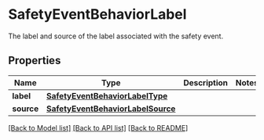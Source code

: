 # SafetyEventBehaviorLabel

The label and source of the label associated with the safety event.
## Properties
Name | Type | Description | Notes
------------ | ------------- | ------------- | -------------
**label** | [**SafetyEventBehaviorLabelType**](SafetyEventBehaviorLabelType.md) |  | 
**source** | [**SafetyEventBehaviorLabelSource**](SafetyEventBehaviorLabelSource.md) |  | 

[[Back to Model list]](../README.md#documentation-for-models) [[Back to API list]](../README.md#documentation-for-api-endpoints) [[Back to README]](../README.md)


